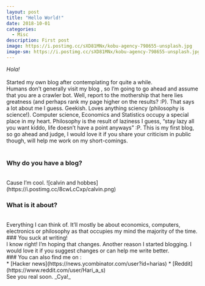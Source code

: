 ```yaml
---
layout: post
title: "Hello World!"
date: 2018-10-01
categories:
  - Misc
description: First post
image: https://i.postimg.cc/sXD81MNx/kobu-agency-798655-unsplash.jpg
image-sm: https://i.postimg.cc/sXD81MNx/kobu-agency-798655-unsplash.jpg
---
```

_Hola!_  
<br>
Started my own blog after contemplating for quite a while.  
Humans don’t generally visit my blog , so I’m going to go ahead and assume that you are a crawler bot. Well, report to the mothership that here lies greatness (and perhaps rank my page higher on the results? :P). That says a lot about me I guess. Geekish. Loves anything sciency (philosophy is science!). Computer science, Economics and Statistics occupy a special place in my heart. Philosophy is the result of laziness I guess, “stay lazy all you want kiddo, life doesn’t have a point anyways” :P. This is my first blog, so go ahead and judge, I would love it if you share your criticism in public though, will help me work on my short-comings.  
<br>

### Why do you have a blog?  
<br>
Cause I’m cool. 
![calvin and hobbes](https://i.postimg.cc/8cwLcCxp/calvin.png)

### What is it about?
<br>
Everything I can think of. It’ll mostly be about economics, computers, electronics or philosophy as that occupies my mind the majority of the time.
<br>
### You suck at writing!
<br>
I know right! I’m hoping that changes. Another reason I started blogging. I would love it if you suggest changes or can help me write better.
<br>
### You can also find me on :  
<br>
* [Hacker news](https://news.ycombinator.com/user?id=harias)
* [Reddit](https://www.reddit.com/user/Hari_a_s)  
<br>
See you real soon.  
_Cya!_
